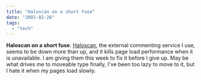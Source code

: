 ```yaml
---
title: "Haloscan on a short fuse"
date: "2003-02-26"
tags: 
  - "tech"
---
```


**Haloscan on a short fuse**. [Haloscan](http://www.haloscan.com), the external commenting service I use, seems to be down more than up, and it kills page load performance when it is unavailable. I am giving them this week to fix it before I give up. May be what drives me to moveable type finally, I've been too lazy to move to it, but I hate it when my pages load slowly.
